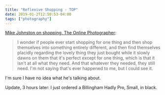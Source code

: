 ```yaml
---
title: "Reflexive Shopping - TOP"
date: 2019-01-2T12:50:53-04:00
tags: ["photography"]
---
```


[Mike Johnston on shopping, The Online Photographer](https://theonlinephotographer.typepad.com/the_online_photographer/2019/01/reflexive-shopping.html):

> I wonder if people ever start shopping for one thing and then shop themselves into something entirely different, and then find themselves placidly regarding the lovely thing they just bought while it slowly dawns on them that it's perfect except for one thing, which is that it isn't at all what they need. And that whatever they needed, they still need. I'm not saying that's ever happened to me, but I could see it.

I'm sure I have no idea what he's talking about.

Update, 3 hours later: I just ordered a Billingham Hadly Pro, Small, in black.
